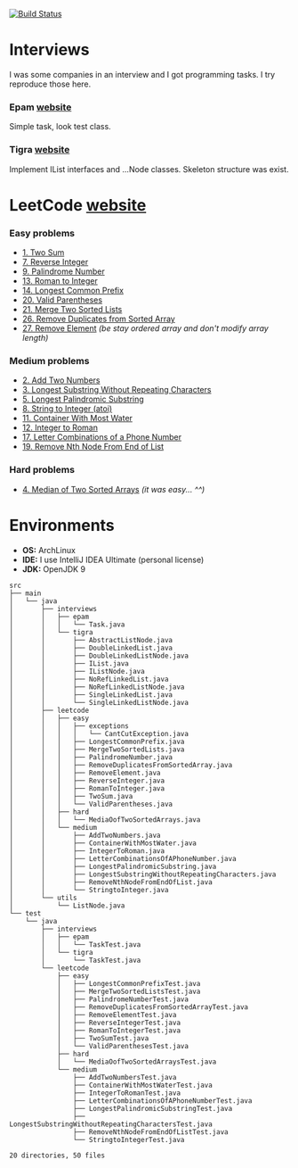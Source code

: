 [![Build Status](https://travis-ci.org/Numichi/CodeChallenge.svg?branch=master)](https://travis-ci.org/Numichi/CodeChallenge)

# Interviews
I was some companies in an interview and I got programming tasks. I try reproduce those here.

### Epam [website](https://www.epam.com/)
Simple task, look test class.

### Tigra [website](http://www.tigra.hu/en/)
Implement IList interfaces and ...Node classes.
Skeleton structure was exist.

# LeetCode [website](https://leetcode.com/problemset/all/)

### Easy problems
- [1. Two Sum](https://leetcode.com/problems/two-sum/description/)
- [7. Reverse Integer](https://leetcode.com/problems/reverse-integer/description/)
- [9. Palindrome Number](https://leetcode.com/problems/palindrome-number/description/)
- [13. Roman to Integer](https://leetcode.com/problems/roman-to-integer/description/)
- [14. Longest Common Prefix](https://leetcode.com/problems/longest-common-prefix/description/)
- [20. Valid Parentheses](https://leetcode.com/problems/valid-parentheses/description/)
- [21. Merge Two Sorted Lists](https://leetcode.com/problems/merge-two-sorted-lists/description/)
- [26. Remove Duplicates from Sorted Array](https://leetcode.com/problems/remove-duplicates-from-sorted-array/description/)
- [27. Remove Element](https://leetcode.com/problems/remove-element/description/) *(be stay ordered array and don't modify array length)*

### Medium problems
- [2. Add Two Numbers](https://leetcode.com/problems/add-two-numbers/description/)
- [3. Longest Substring Without Repeating Characters](https://leetcode.com/problems/longest-substring-without-repeating-characters/description/)
- [5. Longest Palindromic Substring](https://leetcode.com/problems/longest-palindromic-substring/description/)
- [8. String to Integer (atoi)](https://leetcode.com/problems/string-to-integer-atoi/description/)
- [11. Container With Most Water](https://leetcode.com/problems/container-with-most-water/description/)
- [12. Integer to Roman](https://leetcode.com/problems/integer-to-roman/description/)
- [17. Letter Combinations of a Phone Number](https://leetcode.com/problems/letter-combinations-of-a-phone-number/description/)
- [19. Remove Nth Node From End of List](https://leetcode.com/problems/remove-nth-node-from-end-of-list/description/)

### Hard problems
- [4. Median of Two Sorted Arrays](https://leetcode.com/problems/median-of-two-sorted-arrays/description/) *(it was easy... ^^)*

# Environments
- **OS:** ArchLinux
- **IDE:** I use IntelliJ IDEA Ultimate (personal license)
- **JDK:** OpenJDK 9

```
src
├── main
│   └── java
│       ├── interviews
│       │   ├── epam
│       │   │   └── Task.java
│       │   └── tigra
│       │       ├── AbstractListNode.java
│       │       ├── DoubleLinkedList.java
│       │       ├── DoubleLinkedListNode.java
│       │       ├── IList.java
│       │       ├── IListNode.java
│       │       ├── NoRefLinkedList.java
│       │       ├── NoRefLinkedListNode.java
│       │       ├── SingleLinkedList.java
│       │       └── SingleLinkedListNode.java
│       ├── leetcode
│       │   ├── easy
│       │   │   ├── exceptions
│       │   │   │   └── CantCutException.java
│       │   │   ├── LongestCommonPrefix.java
│       │   │   ├── MergeTwoSortedLists.java
│       │   │   ├── PalindromeNumber.java
│       │   │   ├── RemoveDuplicatesFromSortedArray.java
│       │   │   ├── RemoveElement.java
│       │   │   ├── ReverseInteger.java
│       │   │   ├── RomanToInteger.java
│       │   │   ├── TwoSum.java
│       │   │   └── ValidParentheses.java
│       │   ├── hard
│       │   │   └── MediaOofTwoSortedArrays.java
│       │   └── medium
│       │       ├── AddTwoNumbers.java
│       │       ├── ContainerWithMostWater.java
│       │       ├── IntegerToRoman.java
│       │       ├── LetterCombinationsOfAPhoneNumber.java
│       │       ├── LongestPalindromicSubstring.java
│       │       ├── LongestSubstringWithoutRepeatingCharacters.java
│       │       ├── RemoveNthNodeFromEndOfList.java
│       │       └── StringtoInteger.java
│       └── utils
│           └── ListNode.java
└── test
    └── java
        ├── interviews
        │   ├── epam
        │   │   └── TaskTest.java
        │   └── tigra
        │       └── TaskTest.java
        └── leetcode
            ├── easy
            │   ├── LongestCommonPrefixTest.java
            │   ├── MergeTwoSortedListsTest.java
            │   ├── PalindromeNumberTest.java
            │   ├── RemoveDuplicatesFromSortedArrayTest.java
            │   ├── RemoveElementTest.java
            │   ├── ReverseIntegerTest.java
            │   ├── RomanToIntegerTest.java
            │   ├── TwoSumTest.java
            │   └── ValidParenthesesTest.java
            ├── hard
            │   └── MediaOofTwoSortedArraysTest.java
            └── medium
                ├── AddTwoNumbersTest.java
                ├── ContainerWithMostWaterTest.java
                ├── IntegerToRomanTest.java
                ├── LetterCombinationsOfAPhoneNumberTest.java
                ├── LongestPalindromicSubstringTest.java
                ├── LongestSubstringWithoutRepeatingCharactersTest.java
                ├── RemoveNthNodeFromEndOfListTest.java
                └── StringtoIntegerTest.java

20 directories, 50 files
```
